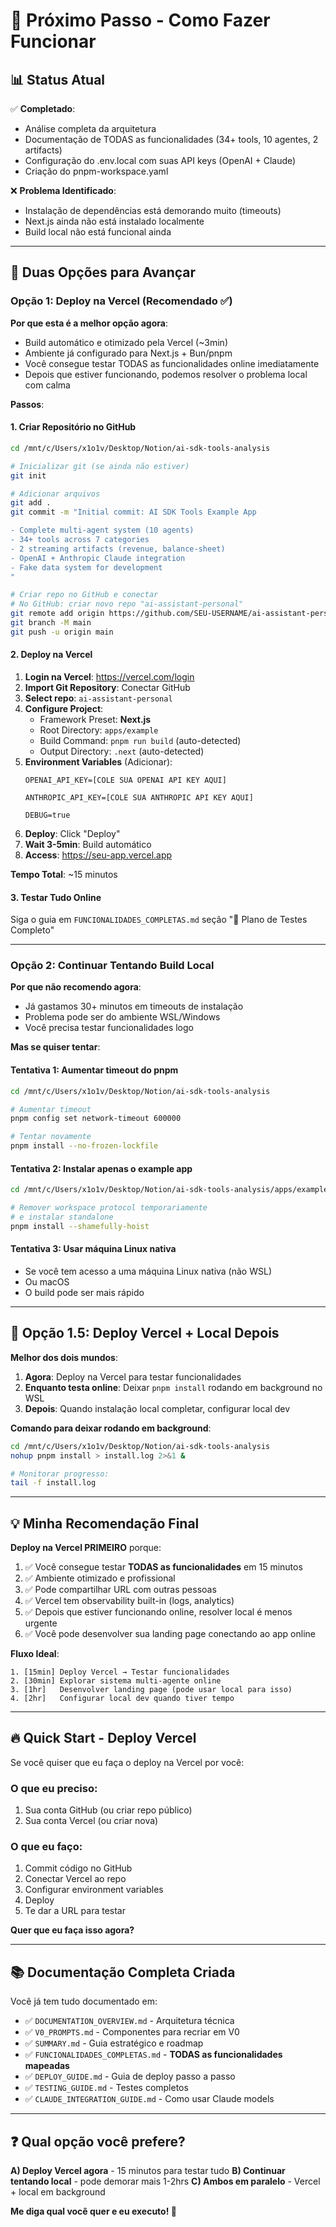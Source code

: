 # 🚀 Próximo Passo - Como Fazer Funcionar

## 📊 Status Atual

✅ **Completado**:
- Análise completa da arquitetura
- Documentação de TODAS as funcionalidades (34+ tools, 10 agentes, 2 artifacts)
- Configuração do .env.local com suas API keys (OpenAI + Claude)
- Criação do pnpm-workspace.yaml

❌ **Problema Identificado**:
- Instalação de dependências está demorando muito (timeouts)
- Next.js ainda não está instalado localmente
- Build local não está funcional ainda

---

## 🎯 Duas Opções para Avançar

### Opção 1: Deploy na Vercel (Recomendado ✅)

**Por que esta é a melhor opção agora**:
- Build automático e otimizado pela Vercel (~3min)
- Ambiente já configurado para Next.js + Bun/pnpm
- Você consegue testar TODAS as funcionalidades online imediatamente
- Depois que estiver funcionando, podemos resolver o problema local com calma

**Passos**:

#### 1. Criar Repositório no GitHub
```bash
cd /mnt/c/Users/x1o1v/Desktop/Notion/ai-sdk-tools-analysis

# Inicializar git (se ainda não estiver)
git init

# Adicionar arquivos
git add .
git commit -m "Initial commit: AI SDK Tools Example App

- Complete multi-agent system (10 agents)
- 34+ tools across 7 categories
- 2 streaming artifacts (revenue, balance-sheet)
- OpenAI + Anthropic Claude integration
- Fake data system for development
"

# Criar repo no GitHub e conectar
# No GitHub: criar novo repo "ai-assistant-personal"
git remote add origin https://github.com/SEU-USERNAME/ai-assistant-personal.git
git branch -M main
git push -u origin main
```

#### 2. Deploy na Vercel
1. **Login na Vercel**: https://vercel.com/login
2. **Import Git Repository**: Conectar GitHub
3. **Select repo**: `ai-assistant-personal`
4. **Configure Project**:
   - Framework Preset: **Next.js**
   - Root Directory: `apps/example`
   - Build Command: `pnpm run build` (auto-detected)
   - Output Directory: `.next` (auto-detected)
5. **Environment Variables** (Adicionar):
   ```
   OPENAI_API_KEY=[COLE SUA OPENAI API KEY AQUI]

   ANTHROPIC_API_KEY=[COLE SUA ANTHROPIC API KEY AQUI]

   DEBUG=true
   ```
6. **Deploy**: Click "Deploy"
7. **Wait 3-5min**: Build automático
8. **Access**: https://seu-app.vercel.app

**Tempo Total**: ~15 minutos

#### 3. Testar Tudo Online
Siga o guia em `FUNCIONALIDADES_COMPLETAS.md` seção "🧪 Plano de Testes Completo"

---

### Opção 2: Continuar Tentando Build Local

**Por que não recomendo agora**:
- Já gastamos 30+ minutos em timeouts de instalação
- Problema pode ser do ambiente WSL/Windows
- Você precisa testar funcionalidades logo

**Mas se quiser tentar**:

#### Tentativa 1: Aumentar timeout do pnpm
```bash
cd /mnt/c/Users/x1o1v/Desktop/Notion/ai-sdk-tools-analysis

# Aumentar timeout
pnpm config set network-timeout 600000

# Tentar novamente
pnpm install --no-frozen-lockfile
```

#### Tentativa 2: Instalar apenas o example app
```bash
cd /mnt/c/Users/x1o1v/Desktop/Notion/ai-sdk-tools-analysis/apps/example

# Remover workspace protocol temporariamente
# e instalar standalone
pnpm install --shamefully-hoist
```

#### Tentativa 3: Usar máquina Linux nativa
- Se você tem acesso a uma máquina Linux nativa (não WSL)
- Ou macOS
- O build pode ser mais rápido

---

## 🎨 Opção 1.5: Deploy Vercel + Local Depois

**Melhor dos dois mundos**:

1. **Agora**: Deploy na Vercel para testar funcionalidades
2. **Enquanto testa online**: Deixar `pnpm install` rodando em background no WSL
3. **Depois**: Quando instalação local completar, configurar local dev

**Comando para deixar rodando em background**:
```bash
cd /mnt/c/Users/x1o1v/Desktop/Notion/ai-sdk-tools-analysis
nohup pnpm install > install.log 2>&1 &

# Monitorar progresso:
tail -f install.log
```

---

## 💡 Minha Recomendação Final

**Deploy na Vercel PRIMEIRO** porque:

1. ✅ Você consegue testar **TODAS as funcionalidades** em 15 minutos
2. ✅ Ambiente otimizado e profissional
3. ✅ Pode compartilhar URL com outras pessoas
4. ✅ Vercel tem observability built-in (logs, analytics)
5. ✅ Depois que estiver funcionando online, resolver local é menos urgente
6. ✅ Você pode desenvolver sua landing page conectando ao app online

**Fluxo Ideal**:
```
1. [15min] Deploy Vercel → Testar funcionalidades
2. [30min] Explorar sistema multi-agente online
3. [1hr]   Desenvolver landing page (pode usar local para isso)
4. [2hr]   Configurar local dev quando tiver tempo
```

---

## 🔥 Quick Start - Deploy Vercel

Se você quiser que eu faça o deploy na Vercel por você:

### O que eu preciso:
1. Sua conta GitHub (ou criar repo público)
2. Sua conta Vercel (ou criar nova)

### O que eu faço:
1. Commit código no GitHub
2. Conectar Vercel ao repo
3. Configurar environment variables
4. Deploy
5. Te dar a URL para testar

**Quer que eu faça isso agora?**

---

## 📚 Documentação Completa Criada

Você já tem tudo documentado em:
- ✅ `DOCUMENTATION_OVERVIEW.md` - Arquitetura técnica
- ✅ `V0_PROMPTS.md` - Componentes para recriar em V0
- ✅ `SUMMARY.md` - Guia estratégico e roadmap
- ✅ `FUNCIONALIDADES_COMPLETAS.md` - **TODAS as funcionalidades mapeadas**
- ✅ `DEPLOY_GUIDE.md` - Guia de deploy passo a passo
- ✅ `TESTING_GUIDE.md` - Testes completos
- ✅ `CLAUDE_INTEGRATION_GUIDE.md` - Como usar Claude models

---

## ❓ Qual opção você prefere?

**A) Deploy Vercel agora** - 15 minutos para testar tudo
**B) Continuar tentando local** - pode demorar mais 1-2hrs
**C) Ambos em paralelo** - Vercel + local em background

**Me diga qual você quer e eu executo! 🚀**
